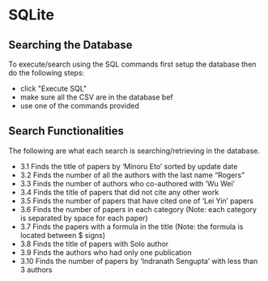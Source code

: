 # SQLite
## Searching the Database
To execute/search using the SQL commands first setup the database then do the following steps:
- click "Execute SQL"
- make sure all the CSV are in the database bef
- use one of the commands provided
## Search Functionalities
The following are what each search is searching/retrieving in the database. 

- 3.1 Finds the title of papers by ‘Minoru Eto’ sorted by update date
- 3.2 Finds the number of all the authors with the last name “Rogers”
- 3.3 Finds the number of authors who co-authored with ‘Wu Wei'
- 3.4 Finds the title of papers that did not cite any other work
- 3.5 Finds the number of papers that have cited one of ‘Lei Yin’ papers
- 3.6 Finds the number of papers in each category (Note: each category is separated by space for each paper)
- 3.7 Finds the papers with a formula in the title (Note: the formula is located between $ signs)
- 3.8 Finds the title of papers with Solo author
- 3.9 Finds the authors who had only one publication
- 3.10 Finds the number of papers by ‘Indranath Sengupta’ with less than 3 authors

